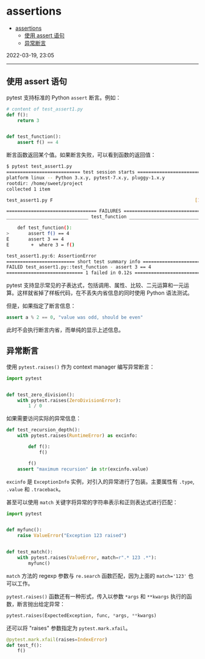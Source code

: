 # assertions

- [assertions](#assertions)
  - [使用 assert 语句](#使用-assert-语句)
  - [异常断言](#异常断言)

2022-03-19, 23:05
***

## 使用 assert 语句

pytest 支持标准的 Python `assert` 断言。例如：

```python
# content of test_assert1.py
def f():
    return 3


def test_function():
    assert f() == 4
```

断言函数返回某个值。如果断言失败，可以看到函数的返回值：

```sh
$ pytest test_assert1.py
=========================== test session starts ============================
platform linux -- Python 3.x.y, pytest-7.x.y, pluggy-1.x.y
rootdir: /home/sweet/project
collected 1 item

test_assert1.py F                                                    [100%]

================================= FAILURES =================================
______________________________ test_function _______________________________

    def test_function():
>       assert f() == 4
E       assert 3 == 4
E        +  where 3 = f()

test_assert1.py:6: AssertionError
========================= short test summary info ==========================
FAILED test_assert1.py::test_function - assert 3 == 4
============================ 1 failed in 0.12s =============================
```

pytest 支持显示常见的子表达式，包括调用、属性、比较、二元运算和一元运算。这样就省掉了样板代码，在不丢失内省信息的同时使用 Python 语法测试。

但是，如果指定了断言信息：

```python
assert a % 2 == 0, "value was odd, should be even"
```

此时不会执行断言内省，而单纯的显示上述信息。

## 异常断言

使用 `pytest.raises()` 作为 context manager 编写异常断言：

```python
import pytest


def test_zero_division():
    with pytest.raises(ZeroDivisionError):
        1 / 0
```

如果需要访问实际的异常信息：

```python
def test_recursion_depth():
    with pytest.raises(RuntimeError) as excinfo:

        def f():
            f()

        f()
    assert "maximum recursion" in str(excinfo.value)
```

`excinfo` 是 `ExceptionInfo` 实例，对引入的异常进行了包装。主要属性有 `.type`, `.value` 和 `.traceback`。

甚至可以使用 `match` 关键字将异常的字符串表示和正则表达式进行匹配：

```python
import pytest


def myfunc():
    raise ValueError("Exception 123 raised")


def test_match():
    with pytest.raises(ValueError, match=r".* 123 .*"):
        myfunc()
```

`match` 方法的 regexp 参数与 `re.search` 函数匹配，因为上面的 `match='123'` 也可以工作。

`pytest.raises()` 函数还有一种形式，传入以参数 `*args` 和 `**kwargs` 执行的函数，断言抛出给定异常：

```python
pytest.raises(ExpectedException, func, *args, **kwargs)
```

还可以将 "raises" 参数指定为 `pytest.mark.xfail`。

```python
@pytest.mark.xfail(raises=IndexError)
def test_f():
    f()
```
